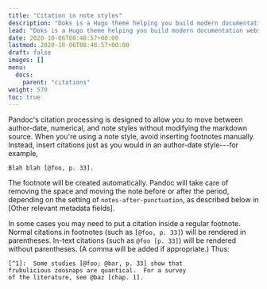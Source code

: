 ```yaml
---
title: "Citation in note styles"
description: "Doks is a Hugo theme helping you build modern documentation websites that are secure, fast, and SEO-ready — by default."
lead: "Doks is a Hugo theme helping you build modern documentation websites that are secure, fast, and SEO-ready — by default."
date: 2020-10-06T08:48:57+00:00
lastmod: 2020-10-06T08:48:57+00:00
draft: false
images: []
menu:
  docs:
    parent: "citations"
weight: 570
toc: true
---
```


Pandoc's citation processing is designed to allow you to
move between author-date, numerical, and note styles without
modifying the markdown source.  When you're using a note
style, avoid inserting footnotes manually. Instead, insert
citations just as you would in an author-date style---for
example,

    Blah blah [@foo, p. 33].

The footnote will be created automatically. Pandoc will take
care of removing the space and moving the note before or
after the period, depending on the setting of
`notes-after-punctuation`, as described below in [Other relevant
metadata fields].

In some cases you may need to put a citation inside a regular
footnote.  Normal citations in footnotes (such as `[@foo, p.
33]`) will be rendered in parentheses.  In-text citations (such
as `@foo [p. 33]`) will be rendered without parentheses. (A
comma will be added if appropriate.)  Thus:

    [^1]:  Some studies [@foo; @bar, p. 33] show that
    frubulicious zoosnaps are quantical.  For a survey
    of the literature, see @baz [chap. 1].
